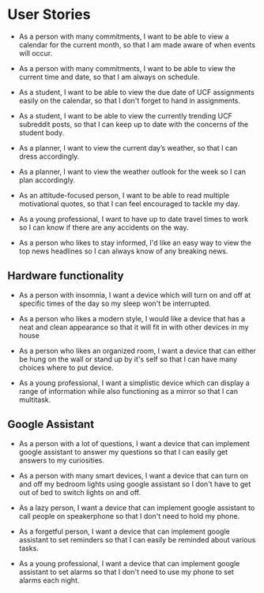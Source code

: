 # User Stories

* As a person with many commitments, I want to be able to view a calendar for the 
	current month, so that I am made aware of when events will occur. 

* As a person with many commitments, I want to be able to view the current time and date,
	so that I am always on schedule.
	
* As a student, I want to be able to view the due date of UCF assignments easily on the calendar, so that I don't forget to hand in assignments. 

* As a student, I want to be able to view the currently trending UCF subreddit posts, so
	that I can keep up to date with the concerns of the student body.

* As a planner, I want to view the current day’s weather, so that I can dress accordingly.

* As a planner, I want to view the weather outlook for the week so I can plan accordingly.

* As an attitude-focused person, I want to be able to read multiple motivational quotes,
	so that I can feel encouraged to tackle my day.
	
* As a young professional, I want to have up to date travel times to work so I can know if there are any accidents on the way.

* As a person who likes to stay informed, I'd like an easy way to view the top news headlines so I can always know of any breaking news.

## Hardware functionality

* As a person with insomnia, I want a device which will turn on and off at specific times of the day so my sleep won't be interrupted.

* As a person who likes a modern style, I would like a device that has a neat and clean appearance so that it will fit in with other devices in my house

* As a person who likes an organized room, I want a device that can either be hung on the wall or stand up by it's self so that I can have many choices where to put device. 

* As a young professional, I want a simplistic device which can display a range of information while also functioning as a mirror so that I can multitask.

## Google Assistant

* As a person with a lot of questions, I want a device that can implement google assistant to answer my questions so that I can easily get answers to my curiosities. 

* As a person with many smart devices, I want a device that can turn on and off my bedroom lights using google assistant so I don't have to get out of bed to switch lights on and off. 

* As a lazy person, I want a device that can implement google assistant to call people on speakerphone so that I don't need to hold my phone.

* As a forgetful person, I want a device that can implement google assistant to set reminders so that I can easily be reminded about various tasks. 

* As a young professional, I want a device that can implement google assistant to set alarms so that I don't need to use my phone to set alarms each night. 
